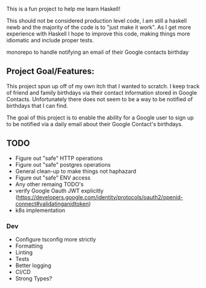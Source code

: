 This is a fun project to help me learn Haskell!

This should not be considered production level code, I am still a haskell newb
and the majority of the code is to "just make it work". As I get more experience
with Haskell I hope to improve this code, making things more idiomatic and
include proper tests.

monorepo to handle notifying an email of their Google contacts birthday

## Project Goal/Features:

This project spun up off of my own itch that I wanted to scratch. I keep track
of friend and family birthdays via their contact information stored in Google
Contacts. Unfortunately there does not seem to be a way to be notified of
birthdays that I can find.

The goal of this project is to enable the ability for a Google user to sign up
to be notified via a daily email about their Google Contact's birthdays.

## TODO

- Figure out "safe" HTTP operations
- Figure out "safe" postgres operations
- General clean-up to make things not haphazard
- Figure out "safe" ENV access
- Any other remaing TODO's
- verify Google Oauth JWT explicitly (https://developers.google.com/identity/protocols/oauth2/openid-connect#validatinganidtoken)
- k8s implementation

### Dev

- Configure tsconfig more strictly
- Formatting
- Linting
- Tests
- Better logging
- CI/CD
- Strong Types?
